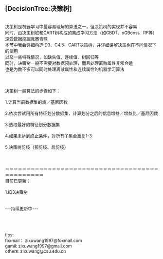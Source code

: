 [DecisionTree:决策树]
-----
<br>
决策树是机器学习中最容易理解的算法之一，但决策树的实现并不容易<br>
同时，由决策树桩和CART树构成的集成学习方法（如GBDT、xGBoost、RF等）深受数据挖掘竞赛青睐<br>
本节中我会详细构造ID3、C4.5、CART决策树，并详细讲解决策树在不同情况下的使用<br>
以及一些特殊情况，如缺失值、连续值、树回归等<br>
同时，决策树一般不需要对数据预处理，而且处理离散属性非常合适<br>
也是为数不多可以同时处理离散属性和连续属性的机器学习算法<br>
<br>
<br>
<br>
决策树一般算法的步骤如下：<br>
<br>
1.计算当前数据集的熵／基尼因数<br><br>
2.依次尝试用所有特征划分数据集，计算划分之后的信息增益／增益比／基尼因数<br><br>
3.选取最好的特征划分数据集<br><br>
4.如果未达到终止条件，对所有子集合重复1-3<br><br>
5.决策树剪枝（预剪枝、后剪枝）<br><br>
<br>
<br>
＝＝＝＝＝＝＝＝＝＝＝＝＝＝＝＝＝＝＝＝＝＝＝＝＝＝＝＝＝＝＝＝＝＝＝＝＝＝＝＝＝＝＝＝＝<br>
目前已更新：<br><br>
1.ID3决策树<br><br>
<br>
---持续更新中---<br><br>
<br>
<br>
<br>
tips:<br>
foxmail：  zixuwang1997@foxmail.com<br>
gamil:     zixuwang1997@gmail.com<br>
others:    zixuwang@csu.edu.cn<br>
